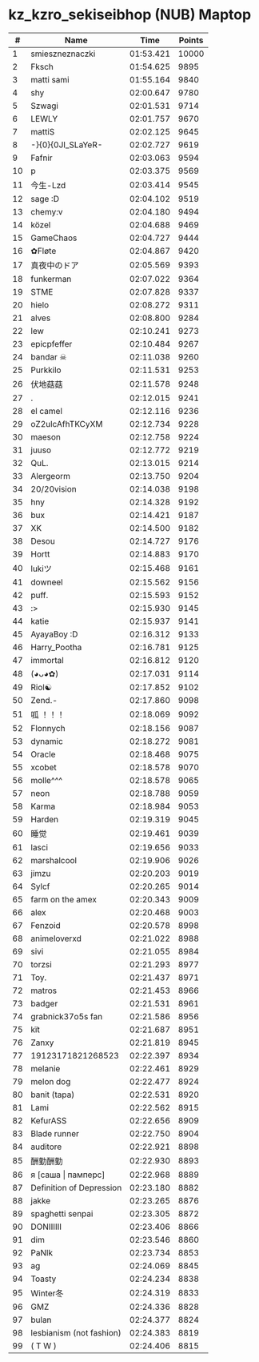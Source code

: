 # kz_kzro_sekiseibhop (NUB) Maptop

|  # | Name | Time | Points |
|-------------- | -------------- | -------------- | -------------- | 
| 1 | smieszneznaczki | 01:53.421 | 10000 | 
| 2 | Fksch | 01:54.625 | 9895 | 
| 3 | matti sami | 01:55.164 | 9840 | 
| 4 | shy | 02:00.647 | 9780 | 
| 5 | Szwagi | 02:01.531 | 9714 | 
| 6 | LEWLY | 02:01.757 | 9670 | 
| 7 | mattiS | 02:02.125 | 9645 | 
| 8 | -}{0}{0JI_SLaYeR- | 02:02.727 | 9619 | 
| 9 | Fafnir | 02:03.063 | 9594 | 
| 10 | p | 02:03.375 | 9569 | 
| 11 | 今生-Lzd | 02:03.414 | 9545 | 
| 12 | sage :D | 02:04.102 | 9519 | 
| 13 | chemy:v | 02:04.180 | 9494 | 
| 14 | közel | 02:04.688 | 9469 | 
| 15 | GameChaos | 02:04.727 | 9444 | 
| 16 | ✿Fløte | 02:04.867 | 9420 | 
| 17 | 真夜中のドア | 02:05.569 | 9393 | 
| 18 | funkerman | 02:07.022 | 9364 | 
| 19 | STME | 02:07.828 | 9337 | 
| 20 | hielo | 02:08.272 | 9311 | 
| 21 | alves | 02:08.800 | 9284 | 
| 22 | lew | 02:10.241 | 9273 | 
| 23 | epicpfeffer | 02:10.484 | 9267 | 
| 24 | bandar ☠ | 02:11.038 | 9260 | 
| 25 | Purkkilo | 02:11.531 | 9253 | 
| 26 | 伏地菇菇 | 02:11.578 | 9248 | 
| 27 | . | 02:12.015 | 9241 | 
| 28 | el camel | 02:12.116 | 9236 | 
| 29 | oZ2ulcAfhTKCyXM | 02:12.734 | 9228 | 
| 30 | maeson | 02:12.758 | 9224 | 
| 31 | juuso | 02:12.772 | 9219 | 
| 32 | QuL. | 02:13.015 | 9214 | 
| 33 | Alergeorm | 02:13.750 | 9204 | 
| 34 | 20/20vision | 02:14.038 | 9198 | 
| 35 | hny | 02:14.328 | 9192 | 
| 36 | bux | 02:14.421 | 9187 | 
| 37 | XK | 02:14.500 | 9182 | 
| 38 | Desou | 02:14.727 | 9176 | 
| 39 | Hortt | 02:14.883 | 9170 | 
| 40 | lukiツ | 02:15.468 | 9161 | 
| 41 | downeel | 02:15.562 | 9156 | 
| 42 | puff. | 02:15.593 | 9152 | 
| 43 | :> | 02:15.930 | 9145 | 
| 44 | katie | 02:15.937 | 9141 | 
| 45 | AyayaBoy :D | 02:16.312 | 9133 | 
| 46 | Harry_Pootha | 02:16.781 | 9125 | 
| 47 | immortal | 02:16.812 | 9120 | 
| 48 | (◕ᴗ◕✿) | 02:17.031 | 9114 | 
| 49 | Riol☯ | 02:17.852 | 9102 | 
| 50 | Zend.- | 02:17.860 | 9098 | 
| 51 | 呱 ！！！ | 02:18.069 | 9092 | 
| 52 | Flonnych | 02:18.156 | 9087 | 
| 53 | dynamic | 02:18.272 | 9081 | 
| 54 | Oracle | 02:18.468 | 9075 | 
| 55 | xcobet | 02:18.578 | 9070 | 
| 56 | molle^^^ | 02:18.578 | 9065 | 
| 57 | neon | 02:18.788 | 9059 | 
| 58 | Karma | 02:18.984 | 9053 | 
| 59 | Harden | 02:19.319 | 9045 | 
| 60 | 睡觉 | 02:19.461 | 9039 | 
| 61 | lasci | 02:19.656 | 9033 | 
| 62 | marshalcool | 02:19.906 | 9026 | 
| 63 | jimzu | 02:20.203 | 9019 | 
| 64 | Sylcf | 02:20.265 | 9014 | 
| 65 | farm on the amex | 02:20.343 | 9009 | 
| 66 | alex | 02:20.468 | 9003 | 
| 67 | Fenzoid | 02:20.578 | 8998 | 
| 68 | animeloverxd | 02:21.022 | 8988 | 
| 69 | sivi | 02:21.055 | 8984 | 
| 70 | torzsi | 02:21.293 | 8977 | 
| 71 | Toy. | 02:21.437 | 8971 | 
| 72 | matros | 02:21.453 | 8966 | 
| 73 | badger | 02:21.531 | 8961 | 
| 74 | grabnick37o5s fan | 02:21.586 | 8956 | 
| 75 | kїt | 02:21.687 | 8951 | 
| 76 | Zanxy | 02:21.819 | 8945 | 
| 77 | 19123171821268523 | 02:22.397 | 8934 | 
| 78 | melanie | 02:22.461 | 8929 | 
| 79 | melon dog | 02:22.477 | 8924 | 
| 80 | banit (tapa) | 02:22.531 | 8920 | 
| 81 | Lami | 02:22.562 | 8915 | 
| 82 | KefurASS | 02:22.656 | 8909 | 
| 83 | Blade runner | 02:22.750 | 8904 | 
| 84 | auditore | 02:22.921 | 8898 | 
| 85 | 酬勤酬勤 | 02:22.930 | 8893 | 
| 86 | я [саша \| памперс] | 02:22.968 | 8889 | 
| 87 | Definition of Depression | 02:23.180 | 8882 | 
| 88 | jakke | 02:23.265 | 8876 | 
| 89 | spaghetti senpai | 02:23.305 | 8872 | 
| 90 | DONIIIIII | 02:23.406 | 8866 | 
| 91 | dim | 02:23.546 | 8860 | 
| 92 | PaNlk | 02:23.734 | 8853 | 
| 93 | ag | 02:24.069 | 8845 | 
| 94 | Toasty | 02:24.234 | 8838 | 
| 95 | Winter冬 | 02:24.319 | 8833 | 
| 96 | GMZ | 02:24.336 | 8828 | 
| 97 | bulan | 02:24.377 | 8824 | 
| 98 | lesbianism (not fashion) | 02:24.383 | 8819 | 
| 99 | ( T W ) | 02:24.406 | 8815 | 

